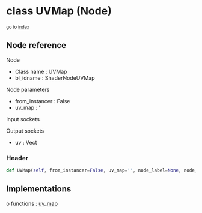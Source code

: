 # class UVMap (Node)

<sub>go to [index](/docs/index.md)</sub>

## Node reference

Node
 - Class name : UVMap
 - bl_idname : ShaderNodeUVMap

Node parameters
 - from_instancer : False
 - uv_map : ''

Input sockets

Output sockets
 - uv : Vect

### Header

``` python
def UVMap(self, from_instancer=False, uv_map='', node_label=None, node_color=None):
```

## Implementations

o functions : [uv_map](/docs/Shader_classes/uv_map.md)

